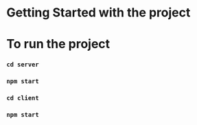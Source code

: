 # Getting Started with the project
# To run the project
### `cd server`
### `npm start`
### `cd client`
### `npm start`
